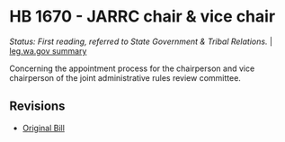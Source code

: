 # HB 1670 - JARRC chair & vice chair
*Status: First reading, referred to State Government & Tribal Relations.* | [leg.wa.gov summary](https://app.leg.wa.gov/billsummary?BillNumber=1670&Year=2021)

Concerning the appointment process for the chairperson and vice chairperson of the joint administrative rules review committee.

## Revisions
* [Original Bill](1/)